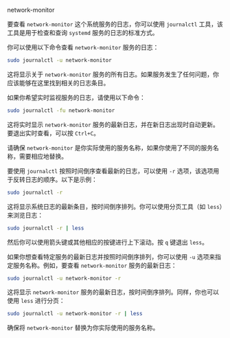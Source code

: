 network-monitor

要查看 `network-monitor` 这个系统服务的日志，你可以使用 `journalctl` 工具，该工具是用于检查和查询 `systemd` 服务的日志的标准方式。

你可以使用以下命令查看 `network-monitor` 服务的日志：

```bash
sudo journalctl -u network-monitor
```

这将显示关于 `network-monitor` 服务的所有日志。如果服务发生了任何问题，你应该能够在这里找到相关的日志条目。

如果你希望实时监视服务的日志，请使用以下命令：

```bash
sudo journalctl -fu network-monitor
```

这将实时显示 `network-monitor` 服务的最新日志，并在新日志出现时自动更新。要退出实时查看，可以按 `Ctrl+C`。

请确保 `network-monitor` 是你实际使用的服务名称，如果你使用了不同的服务名称，需要相应地替换。




要使用 `journalctl` 按照时间倒序查看最新的日志，可以使用 `-r` 选项，该选项用于反转日志的顺序。以下是示例：

```bash
sudo journalctl -r
```

这将显示系统日志的最新条目，按时间倒序排列。你可以使用分页工具（如 `less`）来浏览日志：

```bash
sudo journalctl -r | less
```

然后你可以使用箭头键或其他相应的按键进行上下滚动。按 `q` 键退出 `less`。




如果你想查看特定服务的最新日志并按照时间倒序排列，你可以使用 `-u` 选项来指定服务名称。例如，要查看 `network-monitor` 服务的最新日志：

```bash
sudo journalctl -u network-monitor -r
```

这将显示 `network-monitor` 服务的最新日志，按时间倒序排列。同样，你也可以使用 `less` 进行分页：

```bash
sudo journalctl -u network-monitor -r | less
```

确保将 `network-monitor` 替换为你实际使用的服务名称。
